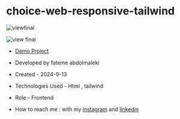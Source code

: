 # choice-web-responsive-tailwind


![viewfinal]()

![view final]()

- [Demo Project]( https://fatemeabdolmaleki.github.io/choice-web-responsive-tailwind/)

- Developed by fateme abdolmaleki

- Created - 2024-9-13

- Technologies Used - Html , tailwind

- Role - Frontend

- How to reach me : with my [instagram](https://www.instagram.com/fatemeabdolmaleki_) and [linkedin](https://www.linkedin.com/in/fateme-abdolmaleki)
